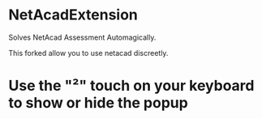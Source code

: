 # NetAcadExtension
Solves NetAcad Assessment Automagically.

This forked allow you to use netacad discreetly.

# Use the "²" touch on your keyboard to show or hide the popup
